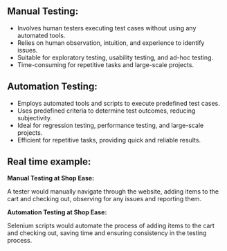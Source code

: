 ﻿## Manual Testing: ##

- Involves human testers executing test cases without using any automated tools.
- Relies on human observation, intuition, and experience to identify issues.
- Suitable for exploratory testing, usability testing, and ad-hoc testing.
- Time-consuming for repetitive tasks and large-scale projects.

## Automation Testing: ##

- Employs automated tools and scripts to execute predefined test cases.
- Uses predefined criteria to determine test outcomes, reducing subjectivity.
- Ideal for regression testing, performance testing, and large-scale projects.
- Efficient for repetitive tasks, providing quick and reliable results.

## Real time example: ##

**Manual Testing at Shop Ease:** 

A tester would manually navigate through the website, adding items to the cart and checking out, observing for any issues and reporting them.

**Automation Testing at Shop Ease:** 

Selenium scripts would automate the process of adding items to the cart and checking out, saving time and ensuring consistency in the testing process.
